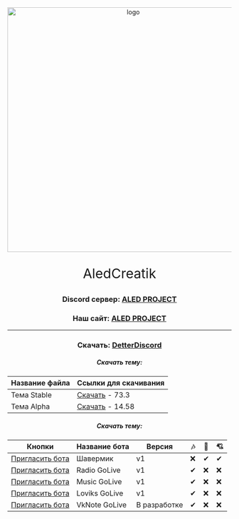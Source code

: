 <div id="logo" align="center">
<img src="https://i.imgur.com/0RGA4mn.png" alt="logo" style="width:550px;height:auto"> 
<p align="center" style="font-size:30px">AledCreatik</p>

### Discord сервер: [ALED PROJECT](https://discord.gg/5BM4XD3qxM)
### Наш сайт: [ALED PROJECT](https://aledproject.github.io)
---

### Скачать: [DetterDiscord](https://BetterDiscord.app)
##### Скачать тему: 
Название файла | Ссылки для скачивания
------------ | -------------
Тема Stable | [Скачать](https://github.com/ALEDPROJECT/ALED-THEME/releases/download/R-Stable/aledproject-relese.theme.css) - 73.3
Тема Alpha  | [Скачать](https://github.com/ALEDPROJECT/ALED-THEME/releases/download/A-14.58/aledproject-alpha.theme.css) - 14.58

##### Скачать тему: 
Кнопки              | Название бота | Версия       | 🎶 | 🔧 | 💘
------------------- | ------------- | ------------ | -- | --- | ----
[Пригласить бота]() | Шавермик      | v1           | ❌ | ✔ | ✔
[Пригласить бота]() | Radio GoLive  | v1           | ✔ | ❌ | ❌ 
[Пригласить бота]() | Music GoLive  | v1           | ✔ | ❌ | ❌
[Пригласить бота]() | Loviks GoLive | v1           | ✔ | ❌ | ❌
[Пригласить бота]() | VkNote GoLive | В разработке | ✔ | ❌ | ❌
